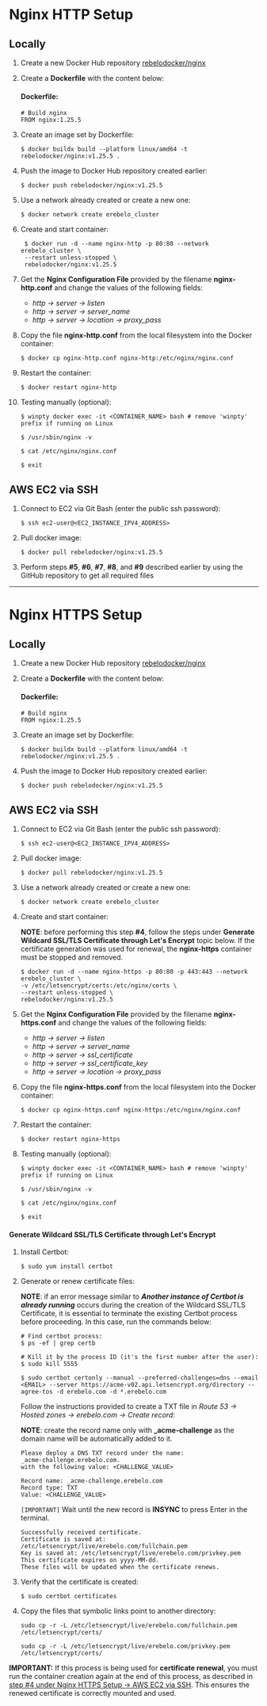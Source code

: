 # Nginx HTTP Setup

## Locally

1. Create a new Docker Hub repository [rebelodocker/nginx](https://hub.docker.com/)

2. Create a **Dockerfile** with the content below:

   #### Dockerfile:

   ```
   # Build nginx
   FROM nginx:1.25.5
   ```

3. Create an image set by Dockerfile:

   `$ docker buildx build --platform linux/amd64 -t rebelodocker/nginx:v1.25.5 .`

4. Push the image to Docker Hub repository created earlier:

   `$ docker push rebelodocker/nginx:v1.25.5`

5. Use a network already created or create a new one:

   `$ docker network create erebelo_cluster`

6. Create and start container:

   ```
    $ docker run -d --name nginx-http -p 80:80 --network erebelo_cluster \
    --restart unless-stopped \
    rebelodocker/nginx:v1.25.5
   ```

7. Get the **Nginx Configuration File** provided by the filename **nginx-http.conf** and change the values of the following fields:

   - _http -> server -> listen_
   - _http -> server -> server_name_
   - _http -> server -> location -> proxy_pass_

8. Copy the file **nginx-http.conf** from the local filesystem into the Docker container:

   `$ docker cp nginx-http.conf nginx-http:/etc/nginx/nginx.conf`

9. Restart the container:

   `$ docker restart nginx-http`

10. Testing manually (optional):

    `$ winpty docker exec -it <CONTAINER_NAME> bash # remove 'winpty' prefix if running on Linux`

    `$ /usr/sbin/nginx -v`

    `$ cat /etc/nginx/nginx.conf`

    `$ exit`

## AWS EC2 via SSH

1.  Connect to EC2 via Git Bash (enter the public ssh password):

    `$ ssh ec2-user@<EC2_INSTANCE_IPV4_ADDRESS>`

2.  Pull docker image:

    `$ docker pull rebelodocker/nginx:v1.25.5`

3.  Perform steps **#5**, **#6**, **#7**, **#8**, and **#9** described earlier by using the GitHub repository to get all required files

---

# Nginx HTTPS Setup

## Locally

1. Create a new Docker Hub repository [rebelodocker/nginx](https://hub.docker.com/)

2. Create a **Dockerfile** with the content below:

   #### Dockerfile:

   ```
   # Build nginx
   FROM nginx:1.25.5
   ```

3. Create an image set by Dockerfile:

   `$ docker buildx build --platform linux/amd64 -t rebelodocker/nginx:v1.25.5 .`

4. Push the image to Docker Hub repository created earlier:

   `$ docker push rebelodocker/nginx:v1.25.5`

## AWS EC2 via SSH

1.  Connect to EC2 via Git Bash (enter the public ssh password):

    `$ ssh ec2-user@<EC2_INSTANCE_IPV4_ADDRESS>`

2.  Pull docker image:

    `$ docker pull rebelodocker/nginx:v1.25.5`

3.  Use a network already created or create a new one:

    `$ docker network create erebelo_cluster`

4.  Create and start container:

    **NOTE**: before performing this step **#4**, follow the steps under **Generate Wildcard SSL/TLS Certificate through Let's Encrypt** topic below. If the certificate generation was used for renewal, the **nginx-https** container must be stopped and removed.

    ```
    $ docker run -d --name nginx-https -p 80:80 -p 443:443 --network erebelo_cluster \
    -v /etc/letsencrypt/certs:/etc/nginx/certs \
    --restart unless-stopped \
    rebelodocker/nginx:v1.25.5
    ```

5.  Get the **Nginx Configuration File** provided by the filename **nginx-https.conf** and change the values of the following fields:

    - _http -> server -> listen_
    - _http -> server -> server_name_
    - _http -> server -> ssl_certificate_
    - _http -> server -> ssl_certificate_key_
    - _http -> server -> location -> proxy_pass_

6.  Copy the file **nginx-https.conf** from the local filesystem into the Docker container:

    `$ docker cp nginx-https.conf nginx-https:/etc/nginx/nginx.conf`

7.  Restart the container:

    `$ docker restart nginx-https`

8.  Testing manually (optional):

    `$ winpty docker exec -it <CONTAINER_NAME> bash # remove 'winpty' prefix if running on Linux`

    `$ /usr/sbin/nginx -v`

    `$ cat /etc/nginx/nginx.conf`

    `$ exit`

#### Generate Wildcard SSL/TLS Certificate through Let's Encrypt

1.  Install Certbot:

    `$ sudo yum install certbot`

2.  Generate or renew certificate files:

    **NOTE**: if an error message similar to _**Another instance of Certbot is already running**_ occurs during the creation of the Wildcard SSL/TLS Certificate, it is essential to terminate the existing Certbot process before proceeding. In this case, run the commands below:

    ```
    # Find certbot process:
    $ ps -ef | grep certb

    # Kill it by the process ID (it's the first number after the user):
    $ sudo kill 5555
    ```

    `$ sudo certbot certonly --manual --preferred-challenges=dns --email <EMAIL> --server https://acme-v02.api.letsencrypt.org/directory --agree-tos -d erebelo.com -d *.erebelo.com`

    Follow the instructions provided to create a TXT file in _Route 53 -> Hosted zones -> erebelo.com -> Create record_:

    **NOTE**: create the record name only with **\_acme-challenge** as the domain name will be automatically added to it.

    ```
    Please deploy a DNS TXT record under the name:
    _acme-challenge.erebelo.com.
    with the following value: <CHALLENGE_VALUE>

    Record name: _acme-challenge.erebelo.com
    Record type: TXT
    Value: <CHALLENGE_VALUE>
    ```

    `[IMPORTANT]` Wait until the new record is **INSYNC** to press Enter in the terminal.

    ```
    Successfully received certificate.
    Certificate is saved at: /etc/letsencrypt/live/erebelo.com/fullchain.pem
    Key is saved at: /etc/letsencrypt/live/erebelo.com/privkey.pem
    This certificate expires on yyyy-MM-dd.
    These files will be updated when the certificate renews.
    ```

3.  Verify that the certificate is created:

    `$ sudo certbot certificates`

4.  Copy the files that symbolic links point to another directory:

    `sudo cp -r -L /etc/letsencrypt/live/erebelo.com/fullchain.pem /etc/letsencrypt/certs/`

    `sudo cp -r -L /etc/letsencrypt/live/erebelo.com/privkey.pem /etc/letsencrypt/certs/`

**IMPORTANT:** If this process is being used for **certificate renewal**, you must run the container creation again at the end of this process, as described in [step #4 under Nginx HTTPS Setup -> AWS EC2 via SSH](#aws-ec2-via-ssh-1). This ensures the renewed certificate is correctly mounted and used.
